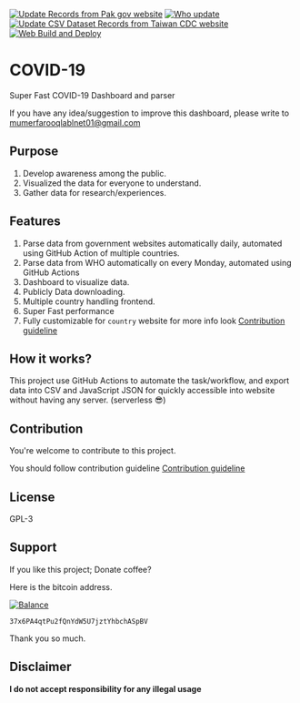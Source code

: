 [![Update Records from Pak gov website](https://github.com/lablnet/covid19/actions/workflows/pk.yaml/badge.svg)](https://github.com/lablnet/covid19/actions/workflows/pk.yaml)
[![Who update](https://github.com/lablnet/covid19/actions/workflows/who.yaml/badge.svg)](https://github.com/lablnet/covid19/actions/workflows/who.yaml)
[![Update CSV Dataset Records from Taiwan CDC website](https://github.com/lablnet/covid19/actions/workflows/tw.yaml/badge.svg)](https://github.com/lablnet/covid19/actions/workflows/tw.yaml)
[![Web Build and Deploy](https://github.com/lablnet/covid19/actions/workflows/web_build.yml/badge.svg)](https://github.com/lablnet/covid19/actions/workflows/web_build.yml)

# COVID-19

Super Fast COVID-19 Dashboard and parser
  
If you have any idea/suggestion to improve this dashboard, please write to mumerfarooqlablnet01@gmail.com

## Purpose
1. Develop awareness among the public.
2. Visualized the data for everyone to understand.
3. Gather data for research/experiences.  

## Features
1. Parse data from government websites automatically daily, automated using GitHub Action of multiple countries.
2. Parse data from WHO automatically on every Monday, automated using GitHub Actions
3. Dashboard to visualize data.
4. Publicly Data downloading.
5. Multiple country handling frontend.
6. Super Fast performance
7. Fully customizable for `country` website for more info look  [Contribution guideline](https://github.com/lablnet/covid19/blob/master/CONTRIBUTING.md)

## How it works?
  This project use GitHub Actions to automate the task/workflow, and export data into CSV and JavaScript JSON for quickly accessible into website without having any server. (serverless  😎)

## Contribution
You're welcome to contribute to this project.

You should follow contribution guideline [Contribution guideline](https://github.com/lablnet/covid19/blob/master/CONTRIBUTING.md)


## License

GPL-3

## Support

If you like this project; Donate coffee?

Here is the bitcoin address.

[![Balance](https://img.balancebadge.io/btc/37x6PA4qtPu2fQnYdW5U7jztYhbchASpBV.svg)](https://img.balancebadge.io/btc/37x6PA4qtPu2fQnYdW5U7jztYhbchASpBV.svg)

```37x6PA4qtPu2fQnYdW5U7jztYhbchASpBV```

Thank you so much.

## Disclaimer

**I do not accept responsibility for any illegal usage**
